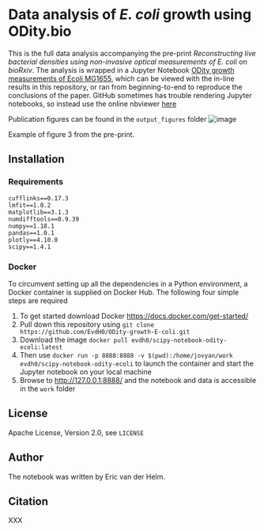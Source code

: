 
# Data analysis of _E. coli_ growth using ODity.bio
This is the full data analysis accompanying the pre-print _Reconstructing live bacterial densities using non-invasive optical measurements of E. coli_ on _bioRxiv_.
The analysis is wrapped in a Jupyter Notebook [ODity growth measurements of Ecoli MG1655](https://nbviewer.jupyter.org/github/EvdH0/ODity-growth-E-coli/blob/main/ODity%20growth%20measurements%20of%20Ecoli%20MG1655.ipynb), which can be viewed with the in-line results in this repository, or ran from beginning-to-end to reproduce the conclusions of the paper. 
GitHub sometimes has trouble rendering Jupyter notebooks, so instead use the online nbviewer [here](https://nbviewer.jupyter.org/github/EvdH0/ODity-growth-E-coli/blob/main/ODity%20growth%20measurements%20of%20Ecoli%20MG1655.ipynb)


Publication figures can be found in the `output_figures` folder
![image](https://user-images.githubusercontent.com/5472957/121781615-eb245000-cba5-11eb-9a89-e207b48d370a.png)




Example of figure 3 from the pre-print.

## Installation
### Requirements
```
cufflinks==0.17.3
lmfit==1.0.2
matplotlib==3.1.3
numdifftools==0.9.39
numpy==1.18.1
pandas==1.0.1
plotly==4.10.0
scipy==1.4.1
```

### Docker
To circumvent setting up all the dependencies in a Python environment, a Docker container is supplied on Docker Hub. The following four simple steps are required

1.	To get started download Docker https://docs.docker.com/get-started/
2.	Pull down this repository using `git clone https://github.com/EvdH0/ODity-growth-E-coli.git`
3.	Download the image `docker pull evdh0/scipy-notebook-odity-ecoli:latest`
4.	Then use `docker run -p 8888:8888 -v $(pwd):/home/jovyan/work evdh0/scipy-notebook-odity-ecoli` to launch the container and start the Jupyter notebook on your local machine
5.	Browse to http://127.0.0.1:8888/ and the notebook and data is accessible in the `work` folder



## License
Apache License, Version 2.0, see `LICENSE`

## Author
The notebook was written by Eric van der Helm.

## Citation
XXX 


